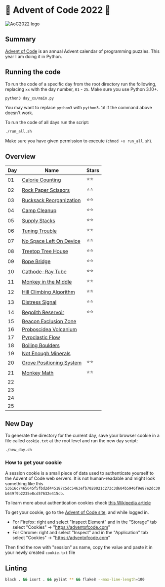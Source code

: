 # 🎄 Advent of Code 2022 🎄

![AoC2022 logo](https://raw.githubusercontent.com/orfeasa/advent-of-code-2022/master/header.png)

## Summary

[Advent of Code](http://adventofcode.com/) is an annual Advent calendar of programming puzzles.
This year I am doing it in Python.

## Running the code

To run the code of a specific day from the root directory run the following, replacing `xx` with the day number, `01` - `25`. Make sure you use Python 3.10+.

```sh
python3 day_xx/main.py
```

You may want to replace `python3` with `python3.10` if the command above doesn't work.

To run the code of all days run the script:

```sh
./run_all.sh
```

Make sure you have given permission to execute (`chmod +x run_all.sh`).

## Overview

| Day | Name                                                            | Stars |
| --- | --------------------------------------------------------------- | ----- |
| 01  | [Calorie Counting](https://adventofcode.com/2022/day/1)         | ⭐⭐  |
| 02  | [Rock Paper Scissors](https://adventofcode.com/2022/day/2)      | ⭐⭐  |
| 03  | [Rucksack Reorganization](https://adventofcode.com/2022/day/3)  | ⭐⭐  |
| 04  | [Camp Cleanup](https://adventofcode.com/2022/day4)              | ⭐⭐  |
| 05  | [Supply Stacks](https://adventofcode.com/2022/day5)             | ⭐⭐  |
| 06  | [Tuning Trouble](https://adventofcode.com/2022/day6)            | ⭐⭐  |
| 07  | [No Space Left On Device](https://adventofcode.com/2022/day7)   | ⭐⭐  |
| 08  | [Treetop Tree House](https://adventofcode.com/2022/day8)        | ⭐⭐  |
| 09  | [Rope Bridge](https://adventofcode.com/2022/day9)               | ⭐⭐  |
| 10  | [Cathode-Ray Tube](https://adventofcode.com/2022/day10)         | ⭐⭐  |
| 11  | [Monkey in the Middle](https://adventofcode.com/2022/day11)     | ⭐⭐  |
| 12  | [Hill Climbing Algorithm](https://adventofcode.com/2022/day12)  | ⭐⭐  |
| 13  | [Distress Signal](https://adventofcode.com/2022/day13)          | ⭐⭐  |
| 14  | [Regolith Reservoir](https://adventofcode.com/2022/day14)       | ⭐⭐  |
| 15  | [Beacon Exclusion Zone](https://adventofcode.com/2022/day15)    |       |
| 16  | [Proboscidea Volcanium](https://adventofcode.com/2022/day16)    |       |
| 17  | [Pyroclastic Flow](https://adventofcode.com/2022/day17)         |       |
| 18  | [Boiling Boulders](https://adventofcode.com/2022/day18)         |       |
| 19  | [Not Enough Minerals](https://adventofcode.com/2022/day19)      |       |
| 20  | [Grove Positioning System](https://adventofcode.com/2022/day20) | ⭐⭐  |
| 21  | [Monkey Math](https://adventofcode.com/2022/day21)              | ⭐⭐  |
| 22  |                                                                 |       |
| 23  |                                                                 |       |
| 24  |                                                                 |       |
| 25  |                                                                 |       |

## New Day

To generate the directory for the current day, save your browser cookie in a file called `cookie.txt` at the root level and run the new day script:

```sh
./new_day.sh
```

### How to get your cookie

A session cookie is a small piece of data used to authenticate yourself to the
Advent of Code web servers. It is not human-readable and might look something
like this `53616c7465645f5fbd2d445187c5dc5463efb7020021c273c3d604b5946f9e87e2dc30b649f9b2235e8cd57632e415cb`.

To learn more about authentication cookies check [this Wikipedia article](https://en.wikipedia.org/wiki/HTTP_cookie)

To get your cookie, go to the [Advent of Code site](https://adventofcode.com/), and while logged in.

- For Firefox: right and select "Inspect Element" and in the "Storage" tab select "Cookies" → "https://adventofcode.com"
- For Chrome: right and select "Inspect" and in the "Application" tab select "Cookies" → "https://adventofcode.com"

Then find the row with "session" as name, copy the value and paste it in your newly created `cookie.txt` file

## Linting

```sh
black . && isort . && pylint ** && flake8 --max-line-length=100
```
